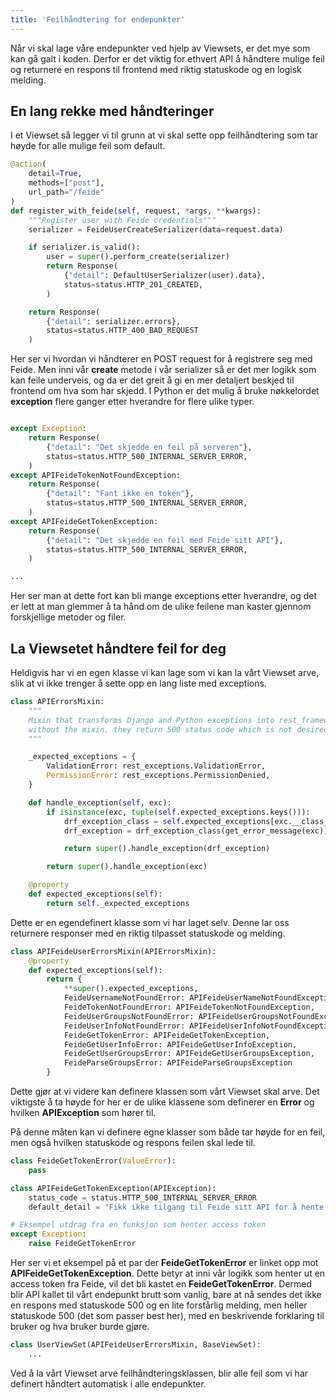 ```yaml
---
title: 'Feilhåndtering for endepunkter'
---
```


Når vi skal lage våre endepunkter ved hjelp av Viewsets, er det mye som kan gå galt i koden. Derfor er det viktig for ethvert API å håndtere mulige feil og returnere en respons til frontend med riktig statuskode og en logisk melding.

## En lang rekke med håndteringer

I et Viewset så legger vi til grunn at vi skal sette opp feilhåndtering som tar høyde for alle mulige feil som default.

```python
@action(
    detail=True,
    methods=["post"],
    url_path="/feide"
)
def register_with_feide(self, request, *args, **kwargs):
    """Register user with Feide credentials"""
    serializer = FeideUserCreateSerializer(data=request.data)

    if serializer.is_valid():
        user = super().perform_create(serializer)
        return Response(
            {"detail": DefaultUserSerializer(user).data},
            status=status.HTTP_201_CREATED,
        )

    return Response(
        {"detail": serializer.errors},
        status=status.HTTP_400_BAD_REQUEST
    )
```

Her ser vi hvordan vi håndterer en POST request for å registrere seg med Feide. Men inni vår **create** metode i vår serializer så er det mer logikk som kan feile underveis, og da er det greit å gi en mer detaljert beskjed til frontend om hva som har skjedd. I Python er det mulig å bruke nøkkelordet **exception** flere ganger etter hverandre for flere ulike typer.

```python

except Exception:
    return Response(
        {"detail": "Det skjedde en feil på serveren"},
        status=status.HTTP_500_INTERNAL_SERVER_ERROR,
    )
except APIFeideTokenNotFoundException:
    return Response(
        {"detail": "Fant ikke en token"},
        status=status.HTTP_500_INTERNAL_SERVER_ERROR,
    )
except APIFeideGetTokenException:
    return Response(
        {"detail": "Det skjedde en feil med Feide sitt API"},
        status=status.HTTP_500_INTERNAL_SERVER_ERROR,
    )

...
```

Her ser man at dette fort kan bli mange exceptions etter hverandre, og det er lett at man glemmer å ta hånd om de ulike feilene man kaster gjennom forskjellige metoder og filer.

## La Viewsetet håndtere feil for deg

Heldigvis har vi en egen klasse vi kan lage som vi kan la vårt Viewset arve, slik at vi ikke trenger å sette opp en lang liste med exceptions.

```python
class APIErrorsMixin:
    """
    Mixin that transforms Django and Python exceptions into rest_framework ones.
    without the mixin, they return 500 status code which is not desired.
    """

    _expected_exceptions = {
        ValidationError: rest_exceptions.ValidationError,
        PermissionError: rest_exceptions.PermissionDenied,
    }

    def handle_exception(self, exc):
        if isinstance(exc, tuple(self.expected_exceptions.keys())):
            drf_exception_class = self.expected_exceptions[exc.__class__]
            drf_exception = drf_exception_class(get_error_message(exc))

            return super().handle_exception(drf_exception)

        return super().handle_exception(exc)

    @property
    def expected_exceptions(self):
        return self._expected_exceptions
```

Dette er en egendefinert klasse som vi har laget selv. Denne lar oss returnere responser med en riktig tilpasset statuskode og melding.

```python
class APIFeideUserErrorsMixin(APIErrorsMixin):
    @property
    def expected_exceptions(self):
        return {
            **super().expected_exceptions,
            FeideUsernameNotFoundError: APIFeideUserNameNotFoundException,
            FeideTokenNotFoundError: APIFeideTokenNotFoundException,
            FeideUserGroupsNotFoundError: APIFeideUserGroupsNotFoundException,
            FeideUserInfoNotFoundError: APIFeideUserInfoNotFoundException,
            FeideGetTokenError: APIFeideGetTokenException,
            FeideGetUserInfoError: APIFeideGetUserInfoException,
            FeideGetUserGroupsError: APIFeideGetUserGroupsException,
            FeideParseGroupsError: APIFeideParseGroupsException
        }
```

Dette gjør at vi videre kan definere klassen som vårt Viewset skal arve. Det viktigste å ta høyde for her er de ulike klassene som definerer en **Error** og hvilken **APIException** som hører til.

På denne måten kan vi definere egne klasser som både tar høyde for en feil, men også hvilken statuskode og respons feilen skal lede til.

```python
class FeideGetTokenError(ValueError):
    pass

class APIFeideGetTokenException(APIException):
    status_code = status.HTTP_500_INTERNAL_SERVER_ERROR
    default_detail = "Fikk ikke tilgang til Feide sitt API for å hente ut din token. Prøv igjen eller registrer deg manuelt."

# Eksempel utdrag fra en funksjon som henter access token
except Exception:
    raise FeideGetTokenError
```

Her ser vi et eksempel på et par der **FeideGetTokenError** er linket opp mot **APIFeideGetTokenException**. Dette betyr at inni vår logikk som henter ut en access token fra Feide, vil det bli kastet en **FeideGetTokenError**. Dermed blir API kallet til vårt endepunkt brutt som vanlig, bare at nå sendes det ikke en respons med statuskode 500 og en lite forstårlig melding, men heller statuskode 500 (det som passer best her), med en beskrivende forklaring til bruker og hva bruker burde gjøre.

```python
class UserViewSet(APIFeideUserErrorsMixin, BaseViewSet):
    ...
```

Ved å la vårt Viewset arve feilhåndteringsklassen, blir alle feil som vi har definert håndtert automatisk i alle endepunkter.
